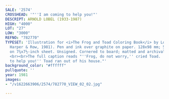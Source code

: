 ```yaml
---
SALE: '2574'
CROSSHEAD: '"''I am coming to help you!"'
DESCRIPT: ARNOLD LOBEL (1933-1987)
HIGH: "4000"
LOT: "27"
LOW: "3000"
REFNO: "782770"
TYPESET: 'Illustration for <i>The Frog and Toad Coloring Book</i> by Lobel (New York:
  Harper & Row, 1981). Pen and ink over graphite on paper. 128x98 mm; 5x3¾ inches,
  on 7¾x7½-inch sheet. Unsigned. Cornered to board; matted and archivally framed.
  <br><br>The full caption reads "''Frog, do not worry,'' cried Toad. ''I am coming
  to help you!'' Toad ran out of his house."'
background_color: "#ffffff"
pullquote: ''
year: 1981
images:
- "/v1622663906/2574/782770_VIEW_02_02.jpg"

---
```


